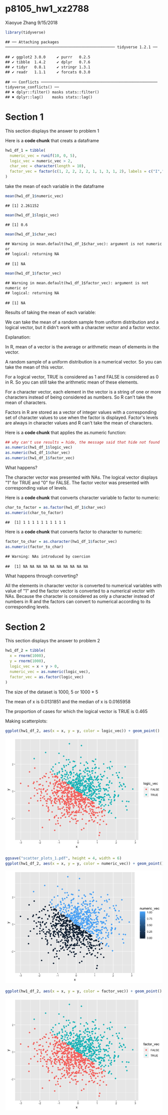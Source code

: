 p8105\_hw1\_xz2788
================
Xiaoyue Zhang
9/15/2018

``` r
library(tidyverse)
```

    ## ── Attaching packages ───────────────────────────────────────────────── tidyverse 1.2.1 ──

    ## ✔ ggplot2 3.0.0     ✔ purrr   0.2.5
    ## ✔ tibble  1.4.2     ✔ dplyr   0.7.6
    ## ✔ tidyr   0.8.1     ✔ stringr 1.3.1
    ## ✔ readr   1.1.1     ✔ forcats 0.3.0

    ## ── Conflicts ──────────────────────────────────────────────────── tidyverse_conflicts() ──
    ## ✖ dplyr::filter() masks stats::filter()
    ## ✖ dplyr::lag()    masks stats::lag()

Section 1
=========

This section displays the answer to problem 1

Here is a **code chunk** that creats a dataframe

``` r
hw1_df_1 = tibble(
  numeric_vec = runif(10, 0, 5),
  logic_vec = numeric_vec > 2,
  char_vec = character(length = 10),
  factor_vec = factor(c(1, 2, 2, 2, 2, 1, 1, 3, 1, 2), labels = c("I","II","III"))
)
```

take the mean of each variable in the dataframe

``` r
mean(hw1_df_1$numeric_vec)
```

    ## [1] 2.261152

``` r
mean(hw1_df_1$logic_vec)
```

    ## [1] 0.6

``` r
mean(hw1_df_1$char_vec)
```

    ## Warning in mean.default(hw1_df_1$char_vec): argument is not numeric or
    ## logical: returning NA

    ## [1] NA

``` r
mean(hw1_df_1$factor_vec)
```

    ## Warning in mean.default(hw1_df_1$factor_vec): argument is not numeric or
    ## logical: returning NA

    ## [1] NA

Results of taking the mean of each variable:

We can take the mean of a random sample from uniform distribution and a logical vector, but it didn't work with a character vector and a factor vector.

Explanation:

In R, mean of a vector is the average or arithmetic mean of elements in the vector.

A random sample of a uniform distribution is a numerical vector. So you can take the mean of this vector.

For a logical vector, TRUE is considered as 1 and FALSE is considered as 0 in R. So you can still take the arithmetic mean of these elements.

For a character vector, each element in the vector is a string of one or more characters instead of being considered as numbers. So R can't take the mean of characters.

Factors in R are stored as a vector of integer values with a corresponding set of character values to use when the factor is displayed. Factor's levels are always in character values and R can't take the mean of characters.

Here is a **code chunk** that applies the as.numeric function:

``` r
## why can't use results = hide, the message said that hide not found
as.numeric(hw1_df_1$logic_vec)
as.numeric(hw1_df_1$char_vec)
as.numeric(hw1_df_1$factor_vec)
```

What happens?

The character vector was presented with NAs. The logical vector displays "1" for TRUE and "0" for FALSE. The factor vector was presented with corresponding value of levels.

Here is a **code chunk** that converts character variable to factor to numeric:

``` r
char_to_factor = as.factor(hw1_df_1$char_vec)
as.numeric(char_to_factor)
```

    ##  [1] 1 1 1 1 1 1 1 1 1 1

Here is a **code chunk** that converts factor to character to numeric:

``` r
factor_to_char = as.character(hw1_df_1$factor_vec)
as.numeric(factor_to_char)
```

    ## Warning: NAs introduced by coercion

    ##  [1] NA NA NA NA NA NA NA NA NA NA

What happens through converting?

All the elements in character vector is converted to numerical variables with value of "1" and the factor vector is converted to a numerical vector with NAs. Because the character is considered as only a character instead of numbers in R and the factors can convert to numerical according to its corresponding levels.

Section 2
=========

This section displays the answer to problem 2

``` r
hw1_df_2 = tibble(
  x = rnorm(1000),
  y = rnorm(1000),
  logic_vec = x + y > 0,
  numeric_vec = as.numeric(logic_vec),
  factor_vec = as.factor(logic_vec)
)
```

The size of the dataset is 1000, 5 or 1000 \* 5

The mean of x is 0.0131851 and the median of x is 0.0165958

The proportion of cases for which the logical vector is TRUE is 0.465

Making scatterplots:

``` r
ggplot(hw1_df_2, aes(x = x, y = y, color = logic_vec)) + geom_point()
```

![](p8105_hw1_xz2788_files/figure-markdown_github/scatterplots-1.png)

``` r
ggsave("scatter_plots_1.pdf", height = 4, width = 6)
ggplot(hw1_df_2, aes(x = x, y = y, color = numeric_vec)) + geom_point()
```

![](p8105_hw1_xz2788_files/figure-markdown_github/scatterplots-2.png)

``` r
ggplot(hw1_df_2, aes(x = x, y = y, color = factor_vec)) + geom_point()
```

![](p8105_hw1_xz2788_files/figure-markdown_github/scatterplots-3.png)
